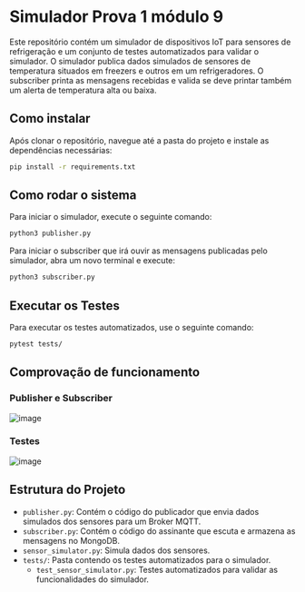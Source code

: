 # Simulador Prova 1 módulo 9

Este repositório contém um simulador de dispositivos IoT para sensores de refrigeração e um conjunto de testes automatizados para validar o simulador. O simulador publica dados simulados de sensores de temperatura situados em freezers e outros em um refrigeradores. O subscriber printa as mensagens recebidas e valida se deve printar também um alerta de temperatura alta ou baixa.

## Como instalar

Após clonar o repositório, navegue até a pasta do projeto e instale as dependências necessárias:

```bash
pip install -r requirements.txt
```

## Como rodar o sistema
Para iniciar o simulador, execute o seguinte comando:

```bash
python3 publisher.py
```

Para iniciar o subscriber que irá ouvir as mensagens publicadas pelo simulador, abra um novo terminal e execute:

```bash
python3 subscriber.py
```

## Executar os Testes

Para executar os testes automatizados, use o seguinte comando:

```bash
pytest tests/
```

## Comprovação de funcionamento

### Publisher e Subscriber
![image](https://github.com/lyorrei-inteli/prova1_mod9/assets/99191948/07db5544-58a3-4a5b-a5ef-189d8f06f9f7)


### Testes
![image](https://github.com/lyorrei-inteli/prova1_mod9/assets/99191948/9b49b84a-49e8-4e9d-84a3-01552ffa4520)


## Estrutura do Projeto

- `publisher.py`: Contém o código do publicador que envia dados simulados dos sensores para um Broker MQTT.
- `subscriber.py`: Contém o código do assinante que escuta e armazena as mensagens no MongoDB.
- `sensor_simulator.py`: Simula dados dos sensores.
- `tests/`: Pasta contendo os testes automatizados para o simulador.
  - `test_sensor_simulator.py`: Testes automatizados para validar as funcionalidades do simulador.
